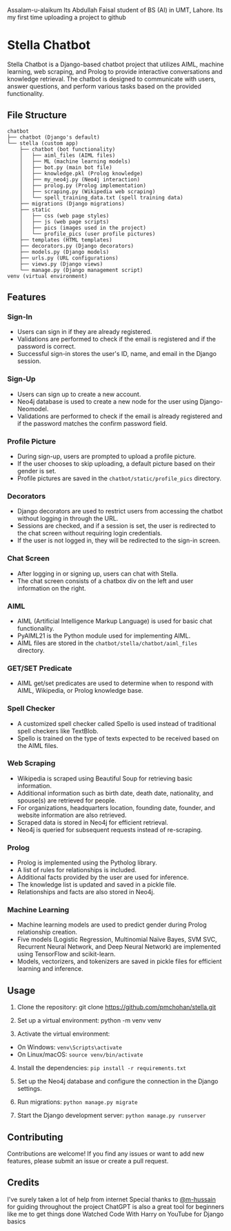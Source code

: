 Assalam-u-alaikum
Its Abdullah Faisal student of BS (AI) in UMT, Lahore.
Its my first time uploading a project to github
# Stella Chatbot

Stella Chatbot is a Django-based chatbot project that utilizes AIML, machine learning, web scraping, and Prolog to provide interactive conversations and knowledge retrieval. The chatbot is designed to communicate with users, answer questions, and perform various tasks based on the provided functionality.

## File Structure
```
chatbot
├── chatbot (Django's default)
└── stella (custom app)
    ├── chatbot (bot functionality)
    │   ├── aiml_files (AIML files)
    │   ├── ML (machine learning models)
    │   ├── bot.py (main bot file)
    │   ├── knowledge.pkl (Prolog knowledge)
    │   ├── my_neo4j.py (Neo4j interaction)
    │   ├── prolog.py (Prolog implementation)
    │   ├── scraping.py (Wikipedia web scraping)
    │   └── spell_training_data.txt (spell training data)
    ├── migrations (Django migrations)
    ├── static
    │   ├── css (web page styles)
    │   ├── js (web page scripts)
    │   ├── pics (images used in the project)
    │   └── profile_pics (user profile pictures)
    ├── templates (HTML templates)
    ├── decorators.py (Django decorators)
    ├── models.py (Django models)
    ├── urls.py (URL configurations)
    ├── views.py (Django views)
    └── manage.py (Django management script)
venv (virtual environment)
```
## Features

### Sign-In
- Users can sign in if they are already registered.
- Validations are performed to check if the email is registered and if the password is correct.
- Successful sign-in stores the user's ID, name, and email in the Django session.

### Sign-Up
- Users can sign up to create a new account.
- Neo4j database is used to create a new node for the user using Django-Neomodel.
- Validations are performed to check if the email is already registered and if the password matches the confirm password field.

### Profile Picture
- During sign-up, users are prompted to upload a profile picture.
- If the user chooses to skip uploading, a default picture based on their gender is set.
- Profile pictures are saved in the `chatbot/static/profile_pics` directory.

### Decorators
- Django decorators are used to restrict users from accessing the chatbot without logging in through the URL.
- Sessions are checked, and if a session is set, the user is redirected to the chat screen without requiring login credentials.
- If the user is not logged in, they will be redirected to the sign-in screen.

### Chat Screen
- After logging in or signing up, users can chat with Stella.
- The chat screen consists of a chatbox div on the left and user information on the right.

### AIML
- AIML (Artificial Intelligence Markup Language) is used for basic chat functionality.
- PyAIML21 is the Python module used for implementing AIML.
- AIML files are stored in the `chatbot/stella/chatbot/aiml_files` directory.

### GET/SET Predicate
- AIML get/set predicates are used to determine when to respond with AIML, Wikipedia, or Prolog knowledge base.

### Spell Checker
- A customized spell checker called Spello is used instead of traditional spell checkers like TextBlob.
- Spello is trained on the type of texts expected to be received based on the AIML files.

### Web Scraping
- Wikipedia is scraped using Beautiful Soup for retrieving basic information.
- Additional information such as birth date, death date, nationality, and spouse(s) are retrieved for people.
- For organizations, headquarters location, founding date, founder, and website information are also retrieved.
- Scraped data is stored in Neo4j for efficient retrieval.
- Neo4j is queried for subsequent requests instead of re-scraping.

### Prolog
- Prolog is implemented using the Pytholog library.
- A list of rules for relationships is included.
- Additional facts provided by the user are used for inference.
- The knowledge list is updated and saved in a pickle file.
- Relationships and facts are also stored in Neo4j.

### Machine Learning
- Machine learning models are used to predict gender during Prolog relationship creation.
- Five models (Logistic Regression, Multinomial Naïve Bayes, SVM SVC, Recurrent Neural Network, and Deep Neural Network) are implemented using TensorFlow and scikit-learn.
- Models, vectorizers, and tokenizers are saved in pickle files for efficient learning and inference.

## Usage

1. Clone the repository:
git clone https://github.com/pmchohan/stella.git

2. Set up a virtual environment:
python -m venv venv

3. Activate the virtual environment:
- On Windows: `venv\Scripts\activate`
- On Linux/macOS: `source venv/bin/activate`
4. Install the dependencies:
`pip install -r requirements.txt`

5. Set up the Neo4j database and configure the connection in the Django settings.
   
6. Run migrations:
`python manage.py migrate`

7. Start the Django development server:
`python manage.py runserver`

## Contributing
Contributions are welcome! If you find any issues or want to add new features, please submit an issue or create a pull request.

## Credits
I've surely taken a lot of help from internet
Special thanks to [@m-hussain](https://github.com/m-hussain) for guiding throughout the project
ChatGPT is also a great tool for beginners like me to get things done
Watched Code With Harry on YouTube for Django basics
